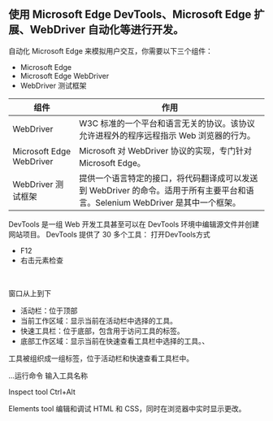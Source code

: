 ## 使用 Microsoft Edge DevTools、Microsoft Edge 扩展、WebDriver 自动化等进行开发。

自动化 Microsoft Edge 来模拟用户交互，你需要以下三个组件：

- Microsoft Edge
- Microsoft Edge WebDriver
- WebDriver 测试框架

|组件|作用|
|---|---|
|WebDriver|W3C 标准的一个平台和语言无关的协议。该协议允许进程外的程序远程指示 Web 浏览器的行为。|
|Microsoft Edge WebDriver|Microsoft 对 WebDriver 协议的实现，专门针对 Microsoft Edge。|
|WebDriver 测试框架|提供一个语言特定的接口，将代码翻译成可以发送到 WebDriver 的命令。适用于所有主要平台和语言。Selenium WebDriver 是其中一个框架。|



 DevTools 是一组 Web 开发工具甚至可以在 DevTools 环境中编辑源文件并创建网站项目。
 DevTools 提供了 30 多个工具：
 打开DevTools方式
 - F12
 - 右击元素检查
<br/>

窗口从上到下
- 活动栏：位于顶部
- 当前工作区域：显示当前在活动栏中选择的工具。
- 快速工具栏：位于底部，包含用于访问工具的标签。
- 底部工作区域：显示当前在快速查看工具栏中选择的工具。、

工具被组织成一组标签，位于活动栏和快速查看工具栏中。

...运行命令 输入工具名称


Inspect tool  Ctrl+Alt 


Elements tool 编辑和调试 HTML 和 CSS，同时在浏览器中实时显示更改。

